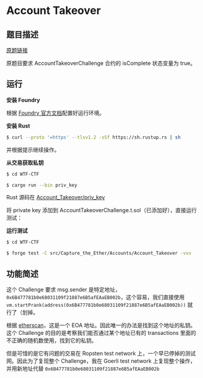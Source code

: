 # Account Takeover

## 题目描述

[原题链接](https://capturetheether.com/challenges/accounts/account-takeover/)

原题目要求 AccountTakeoverChallenge 合约的 isComplete 状态变量为 true。

## 运行

**安装 Foundry**

根据 [Foundry 官方文档](https://getfoundry.sh/)配置好运行环境。

**安装 Rust**
```sh
$ curl --proto '=https' --tlsv1.2 -sSf https://sh.rustup.rs | sh
```
并根据提示继续操作。

**从交易获取私钥**

```sh
$ cd WTF-CTF

$ cargo run --bin priv_key
```
Rust 源码在 [Account_Takeover/priv_key](./priv_key/)

将 private key 添加到 AccountTakeoverChallenge.t.sol（已添加好），直接运行测试：

**运行测试**

```sh
$ cd WTF-CTF

$ forge test -C src/Capture_the_Ether/Accounts/Account_Takeover -vvv
```

## 功能简述

这个 Challenge 要求 msg.sender 是特定地址，`0x6B477781b0e68031109f21887e6B5afEAaEB002b`，这个容易，我们直接使用 `vm.startPrank(address(0x6B477781b0e68031109f21887e6B5afEAaEB002b))` 就行了（划掉。

根据 [etherscan](https://etherscan.io/address/0x6B477781b0e68031109f21887e6B5afEAaEB002b)，这是一个 EOA 地址。因此唯一的办法是找到这个地址的私钥。这个 Challenge 的目的是考察我们能否通过某个地址已有的 transactions 里面的不正确的随机数使用，找到它的私钥。

但是可惜的是它有问题的交易在 Ropsten test network 上，一个早已停掉的测试网。因此为了复现整个 Challenge，我在 Goerli test network 上复现整个操作，并用新地址代替 `0x6B477781b0e68031109f21887e6B5afEAaEB002b`

